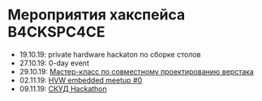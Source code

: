 # Мероприятия хакспейса B4CKSPC4CE

* 19.10.19: private hardware hackaton по сборке столов
* 27.10.19: 0-day event
* 29.10.19: [Мастер-класс по совместному проектированию верстака](/fusion_hackathon)
* 02.11.19: [HVW embedded meetup #0](/hvw_meetup_0)
* 09.11.19: [СКУД Hackathon](/acs_hackathon)
